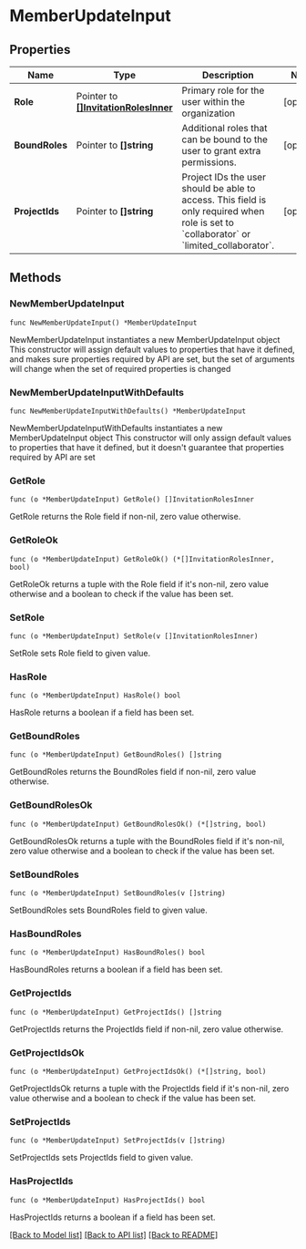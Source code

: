 # MemberUpdateInput

## Properties

Name | Type | Description | Notes
------------ | ------------- | ------------- | -------------
**Role** | Pointer to [**[]InvitationRolesInner**](InvitationRolesInner.md) | Primary role for the user within the organization | [optional] 
**BoundRoles** | Pointer to **[]string** | Additional roles that can be bound to the user to grant extra permissions. | [optional] 
**ProjectIds** | Pointer to **[]string** | Project IDs the user should be able to access. This field is only required when role is set to &#x60;collaborator&#x60; or &#x60;limited_collaborator&#x60;. | [optional] 

## Methods

### NewMemberUpdateInput

`func NewMemberUpdateInput() *MemberUpdateInput`

NewMemberUpdateInput instantiates a new MemberUpdateInput object
This constructor will assign default values to properties that have it defined,
and makes sure properties required by API are set, but the set of arguments
will change when the set of required properties is changed

### NewMemberUpdateInputWithDefaults

`func NewMemberUpdateInputWithDefaults() *MemberUpdateInput`

NewMemberUpdateInputWithDefaults instantiates a new MemberUpdateInput object
This constructor will only assign default values to properties that have it defined,
but it doesn't guarantee that properties required by API are set

### GetRole

`func (o *MemberUpdateInput) GetRole() []InvitationRolesInner`

GetRole returns the Role field if non-nil, zero value otherwise.

### GetRoleOk

`func (o *MemberUpdateInput) GetRoleOk() (*[]InvitationRolesInner, bool)`

GetRoleOk returns a tuple with the Role field if it's non-nil, zero value otherwise
and a boolean to check if the value has been set.

### SetRole

`func (o *MemberUpdateInput) SetRole(v []InvitationRolesInner)`

SetRole sets Role field to given value.

### HasRole

`func (o *MemberUpdateInput) HasRole() bool`

HasRole returns a boolean if a field has been set.

### GetBoundRoles

`func (o *MemberUpdateInput) GetBoundRoles() []string`

GetBoundRoles returns the BoundRoles field if non-nil, zero value otherwise.

### GetBoundRolesOk

`func (o *MemberUpdateInput) GetBoundRolesOk() (*[]string, bool)`

GetBoundRolesOk returns a tuple with the BoundRoles field if it's non-nil, zero value otherwise
and a boolean to check if the value has been set.

### SetBoundRoles

`func (o *MemberUpdateInput) SetBoundRoles(v []string)`

SetBoundRoles sets BoundRoles field to given value.

### HasBoundRoles

`func (o *MemberUpdateInput) HasBoundRoles() bool`

HasBoundRoles returns a boolean if a field has been set.

### GetProjectIds

`func (o *MemberUpdateInput) GetProjectIds() []string`

GetProjectIds returns the ProjectIds field if non-nil, zero value otherwise.

### GetProjectIdsOk

`func (o *MemberUpdateInput) GetProjectIdsOk() (*[]string, bool)`

GetProjectIdsOk returns a tuple with the ProjectIds field if it's non-nil, zero value otherwise
and a boolean to check if the value has been set.

### SetProjectIds

`func (o *MemberUpdateInput) SetProjectIds(v []string)`

SetProjectIds sets ProjectIds field to given value.

### HasProjectIds

`func (o *MemberUpdateInput) HasProjectIds() bool`

HasProjectIds returns a boolean if a field has been set.


[[Back to Model list]](../README.md#documentation-for-models) [[Back to API list]](../README.md#documentation-for-api-endpoints) [[Back to README]](../README.md)


